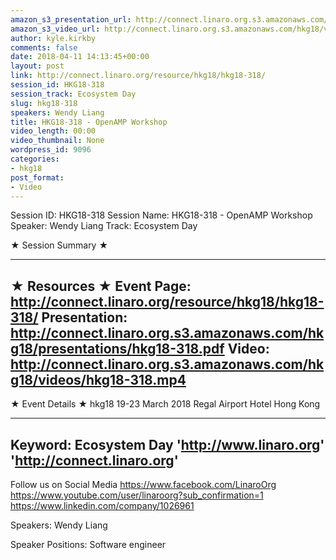 ```yaml
---
amazon_s3_presentation_url: http://connect.linaro.org.s3.amazonaws.com/hkg18/presentations/hkg18-318.pdf
amazon_s3_video_url: http://connect.linaro.org.s3.amazonaws.com/hkg18/videos/hkg18-318.mp4
author: kyle.kirkby
comments: false
date: 2018-04-11 14:13:45+00:00
layout: post
link: http://connect.linaro.org/resource/hkg18/hkg18-318/
session_id: HKG18-318
session_track: Ecosystem Day
slug: hkg18-318
speakers: Wendy Liang
title: HKG18-318 - OpenAMP Workshop
video_length: 00:00
video_thumbnail: None
wordpress_id: 9096
categories:
- hkg18
post_format:
- Video
---
```


Session ID: HKG18-318
Session Name: HKG18-318 - OpenAMP Workshop
Speaker: Wendy Liang
Track: Ecosystem Day


★ Session Summary ★

---------------------------------------------------
★ Resources ★
Event Page: http://connect.linaro.org/resource/hkg18/hkg18-318/
Presentation: http://connect.linaro.org.s3.amazonaws.com/hkg18/presentations/hkg18-318.pdf
Video: http://connect.linaro.org.s3.amazonaws.com/hkg18/videos/hkg18-318.mp4
 ---------------------------------------------------
★ Event Details ★
hkg18
19-23 March 2018 
Regal Airport Hotel Hong Kong

---------------------------------------------------
Keyword: Ecosystem Day
'http://www.linaro.org'
'http://connect.linaro.org'
---------------------------------------------------
Follow us on Social Media
https://www.facebook.com/LinaroOrg
https://www.youtube.com/user/linaroorg?sub_confirmation=1
https://www.linkedin.com/company/1026961

Speakers: Wendy Liang

Speaker Positions: Software engineer


